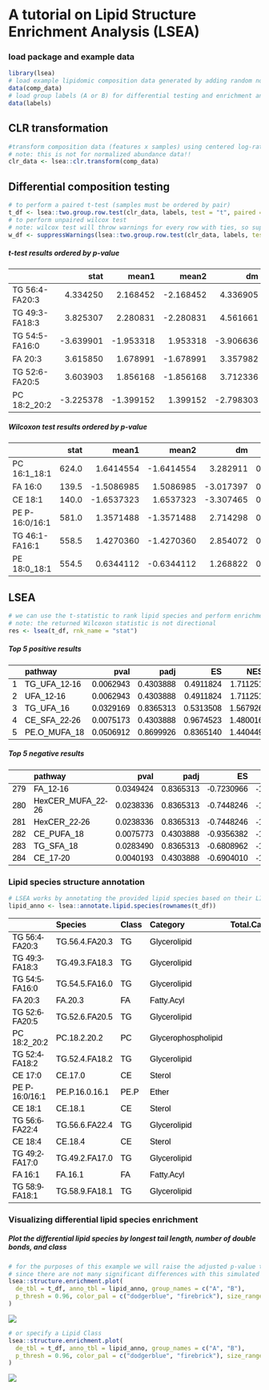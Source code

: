 A tutorial on Lipid Structure Enrichment Analysis (LSEA)
================

### load package and example data

``` r
library(lsea)
# load example lipidomic composition data generated by adding random noise to real data
data(comp_data)
# load group labels (A or B) for differential testing and enrichment analysis
data(labels)
```

## CLR transformation

``` r
#transform composition data (features x samples) using centered log-ratio transformation
# note: this is not for normalized abundance data!!
clr_data <- lsea::clr.transform(comp_data)
```

## Differential composition testing

``` r
# to perform a paired t-test (samples must be ordered by pair)
t_df <- lsea::two.group.row.test(clr_data, labels, test = "t", paired = TRUE)
# to perform unpaired wilcox test
# note: wilcox test will throw warnings for every row with ties, so suppress those warnings
w_df <- suppressWarnings(lsea::two.group.row.test(clr_data, labels, test = "w", paired = FALSE))
```

##### t-test results ordered by p-value

|                |      stat |     mean1 |     mean2 |        dm |    pvalue |      padj |
|:---------------|----------:|----------:|----------:|----------:|----------:|----------:|
| TG 56:4-FA20:3 |  4.334250 |  2.168452 | -2.168452 |  4.336905 | 0.0001947 | 0.1738581 |
| TG 49:3-FA18:3 |  3.825307 |  2.280831 | -2.280831 |  4.561661 | 0.0007361 | 0.2324484 |
| TG 54:5-FA16:0 | -3.639901 | -1.953318 |  1.953318 | -3.906636 | 0.0011869 | 0.2324484 |
| FA 20:3        |  3.615850 |  1.678991 | -1.678991 |  3.357982 | 0.0012623 | 0.2324484 |
| TG 52:6-FA20:5 |  3.603903 |  1.856168 | -1.856168 |  3.712336 | 0.0013015 | 0.2324484 |
| PC 18:2_20:2   | -3.225378 | -1.399152 |  1.399152 | -2.798303 | 0.0033828 | 0.5034804 |

##### Wilcoxon test results ordered by p-value

|                |  stat |      mean1 |      mean2 |        dm |    pvalue |      padj |
|:---------------|------:|-----------:|-----------:|----------:|----------:|----------:|
| PC 16:1_18:1   | 624.0 |  1.6414554 | -1.6414554 |  3.282911 | 0.0000062 | 0.0055207 |
| FA 16:0        | 139.5 | -1.5086985 |  1.5086985 | -3.017397 | 0.0000831 | 0.0266629 |
| CE 18:1        | 140.0 | -1.6537323 |  1.6537323 | -3.307465 | 0.0000896 | 0.0266629 |
| PE P-16:0/16:1 | 581.0 |  1.3571488 | -1.3571488 |  2.714298 | 0.0001750 | 0.0390769 |
| TG 46:1-FA16:1 | 558.5 |  1.4270360 | -1.4270360 |  2.854072 | 0.0007628 | 0.1362407 |
| PE 18:0_18:1   | 554.5 |  0.6344112 | -0.6344112 |  1.268822 | 0.0009795 | 0.1457757 |

## LSEA

``` r
# we can use the t-statistic to rank lipid species and perform enrichment analysis using the GSEA algorithm
# note: the returned Wilcoxon statistic is not directional
res <- lsea(t_df, rnk_name = "stat")
```

##### Top 5 positive results

<table class=" lightable-material lightable-striped" style="color: black; font-family: &quot;Source Sans Pro&quot;, helvetica, sans-serif; margin-left: auto; margin-right: auto;">
<thead>
<tr>
<th style="text-align:left;">
</th>
<th style="text-align:left;">
pathway
</th>
<th style="text-align:right;">
pval
</th>
<th style="text-align:right;">
padj
</th>
<th style="text-align:right;">
ES
</th>
<th style="text-align:right;">
NES
</th>
</tr>
</thead>
<tbody>
<tr>
<td style="text-align:left;">
1
</td>
<td style="text-align:left;">
TG_UFA_12-16
</td>
<td style="text-align:right;">
0.0062943
</td>
<td style="text-align:right;">
0.4303888
</td>
<td style="text-align:right;">
0.4911824
</td>
<td style="text-align:right;">
1.711251
</td>
</tr>
<tr>
<td style="text-align:left;">
2
</td>
<td style="text-align:left;">
UFA_12-16
</td>
<td style="text-align:right;">
0.0062943
</td>
<td style="text-align:right;">
0.4303888
</td>
<td style="text-align:right;">
0.4911824
</td>
<td style="text-align:right;">
1.711251
</td>
</tr>
<tr>
<td style="text-align:left;">
3
</td>
<td style="text-align:left;">
TG_UFA_16
</td>
<td style="text-align:right;">
0.0329169
</td>
<td style="text-align:right;">
0.8365313
</td>
<td style="text-align:right;">
0.5313508
</td>
<td style="text-align:right;">
1.567926
</td>
</tr>
<tr>
<td style="text-align:left;">
4
</td>
<td style="text-align:left;">
CE_SFA_22-26
</td>
<td style="text-align:right;">
0.0075173
</td>
<td style="text-align:right;">
0.4303888
</td>
<td style="text-align:right;">
0.9674523
</td>
<td style="text-align:right;">
1.480016
</td>
</tr>
<tr>
<td style="text-align:left;">
5
</td>
<td style="text-align:left;">
PE.O_MUFA_18
</td>
<td style="text-align:right;">
0.0506912
</td>
<td style="text-align:right;">
0.8699926
</td>
<td style="text-align:right;">
0.8365140
</td>
<td style="text-align:right;">
1.440449
</td>
</tr>
</tbody>
</table>

##### Top 5 negative results

<table class=" lightable-material lightable-striped" style="color: black; font-family: &quot;Source Sans Pro&quot;, helvetica, sans-serif; margin-left: auto; margin-right: auto;">
<thead>
<tr>
<th style="text-align:left;">
</th>
<th style="text-align:left;">
pathway
</th>
<th style="text-align:right;">
pval
</th>
<th style="text-align:right;">
padj
</th>
<th style="text-align:right;">
ES
</th>
<th style="text-align:right;">
NES
</th>
</tr>
</thead>
<tbody>
<tr>
<td style="text-align:left;">
279
</td>
<td style="text-align:left;">
FA_12-16
</td>
<td style="text-align:right;">
0.0349424
</td>
<td style="text-align:right;">
0.8365313
</td>
<td style="text-align:right;">
-0.7230966
</td>
<td style="text-align:right;">
-1.544329
</td>
</tr>
<tr>
<td style="text-align:left;">
280
</td>
<td style="text-align:left;">
HexCER_MUFA_22-26
</td>
<td style="text-align:right;">
0.0238336
</td>
<td style="text-align:right;">
0.8365313
</td>
<td style="text-align:right;">
-0.7448246
</td>
<td style="text-align:right;">
-1.590734
</td>
</tr>
<tr>
<td style="text-align:left;">
281
</td>
<td style="text-align:left;">
HexCER_22-26
</td>
<td style="text-align:right;">
0.0238336
</td>
<td style="text-align:right;">
0.8365313
</td>
<td style="text-align:right;">
-0.7448246
</td>
<td style="text-align:right;">
-1.590734
</td>
</tr>
<tr>
<td style="text-align:left;">
282
</td>
<td style="text-align:left;">
CE_PUFA_18
</td>
<td style="text-align:right;">
0.0075773
</td>
<td style="text-align:right;">
0.4303888
</td>
<td style="text-align:right;">
-0.9356382
</td>
<td style="text-align:right;">
-1.608159
</td>
</tr>
<tr>
<td style="text-align:left;">
283
</td>
<td style="text-align:left;">
TG_SFA_18
</td>
<td style="text-align:right;">
0.0283490
</td>
<td style="text-align:right;">
0.8365313
</td>
<td style="text-align:right;">
-0.6808962
</td>
<td style="text-align:right;">
-1.610665
</td>
</tr>
<tr>
<td style="text-align:left;">
284
</td>
<td style="text-align:left;">
CE_17-20
</td>
<td style="text-align:right;">
0.0040193
</td>
<td style="text-align:right;">
0.4303888
</td>
<td style="text-align:right;">
-0.6904010
</td>
<td style="text-align:right;">
-1.847602
</td>
</tr>
</tbody>
</table>

### Lipid species structure annotation

``` r
# LSEA works by annotating the provided lipid species based on their LIPIDMAPS-style name
lipid_anno <- lsea::annotate.lipid.species(rownames(t_df))
```

<table class=" lightable-material lightable-striped" style="color: black; font-family: &quot;Source Sans Pro&quot;, helvetica, sans-serif; margin-left: auto; margin-right: auto;">
<thead>
<tr>
<th style="text-align:left;">
</th>
<th style="text-align:left;">
Species
</th>
<th style="text-align:left;">
Class
</th>
<th style="text-align:left;">
Category
</th>
<th style="text-align:right;">
Total.Carbons
</th>
<th style="text-align:right;">
Longest.Tail
</th>
<th style="text-align:right;">
Total.DBs
</th>
<th style="text-align:left;">
Saturation
</th>
<th style="text-align:left;">
Chain
</th>
</tr>
</thead>
<tbody>
<tr>
<td style="text-align:left;">
TG 56:4-FA20:3
</td>
<td style="text-align:left;">
TG.56.4.FA20.3
</td>
<td style="text-align:left;">
TG
</td>
<td style="text-align:left;">
Glycerolipid
</td>
<td style="text-align:right;">
56
</td>
<td style="text-align:right;">
20
</td>
<td style="text-align:right;">
4
</td>
<td style="text-align:left;">
PUFA
</td>
<td style="text-align:left;">
LCFA
</td>
</tr>
<tr>
<td style="text-align:left;">
TG 49:3-FA18:3
</td>
<td style="text-align:left;">
TG.49.3.FA18.3
</td>
<td style="text-align:left;">
TG
</td>
<td style="text-align:left;">
Glycerolipid
</td>
<td style="text-align:right;">
49
</td>
<td style="text-align:right;">
18
</td>
<td style="text-align:right;">
3
</td>
<td style="text-align:left;">
PUFA
</td>
<td style="text-align:left;">
LCFA
</td>
</tr>
<tr>
<td style="text-align:left;">
TG 54:5-FA16:0
</td>
<td style="text-align:left;">
TG.54.5.FA16.0
</td>
<td style="text-align:left;">
TG
</td>
<td style="text-align:left;">
Glycerolipid
</td>
<td style="text-align:right;">
54
</td>
<td style="text-align:right;">
16
</td>
<td style="text-align:right;">
5
</td>
<td style="text-align:left;">
PUFA
</td>
<td style="text-align:left;">
LCFA
</td>
</tr>
<tr>
<td style="text-align:left;">
FA 20:3
</td>
<td style="text-align:left;">
FA.20.3
</td>
<td style="text-align:left;">
FA
</td>
<td style="text-align:left;">
Fatty.Acyl
</td>
<td style="text-align:right;">
20
</td>
<td style="text-align:right;">
20
</td>
<td style="text-align:right;">
3
</td>
<td style="text-align:left;">
PUFA
</td>
<td style="text-align:left;">
LCFA
</td>
</tr>
<tr>
<td style="text-align:left;">
TG 52:6-FA20:5
</td>
<td style="text-align:left;">
TG.52.6.FA20.5
</td>
<td style="text-align:left;">
TG
</td>
<td style="text-align:left;">
Glycerolipid
</td>
<td style="text-align:right;">
52
</td>
<td style="text-align:right;">
20
</td>
<td style="text-align:right;">
6
</td>
<td style="text-align:left;">
PUFA
</td>
<td style="text-align:left;">
LCFA
</td>
</tr>
<tr>
<td style="text-align:left;">
PC 18:2_20:2
</td>
<td style="text-align:left;">
PC.18.2.20.2
</td>
<td style="text-align:left;">
PC
</td>
<td style="text-align:left;">
Glycerophospholipid
</td>
<td style="text-align:right;">
38
</td>
<td style="text-align:right;">
20
</td>
<td style="text-align:right;">
4
</td>
<td style="text-align:left;">
PUFA
</td>
<td style="text-align:left;">
LCFA
</td>
</tr>
<tr>
<td style="text-align:left;">
TG 52:4-FA18:2
</td>
<td style="text-align:left;">
TG.52.4.FA18.2
</td>
<td style="text-align:left;">
TG
</td>
<td style="text-align:left;">
Glycerolipid
</td>
<td style="text-align:right;">
52
</td>
<td style="text-align:right;">
18
</td>
<td style="text-align:right;">
4
</td>
<td style="text-align:left;">
PUFA
</td>
<td style="text-align:left;">
LCFA
</td>
</tr>
<tr>
<td style="text-align:left;">
CE 17:0
</td>
<td style="text-align:left;">
CE.17.0
</td>
<td style="text-align:left;">
CE
</td>
<td style="text-align:left;">
Sterol
</td>
<td style="text-align:right;">
17
</td>
<td style="text-align:right;">
17
</td>
<td style="text-align:right;">
0
</td>
<td style="text-align:left;">
SFA
</td>
<td style="text-align:left;">
LCFA
</td>
</tr>
<tr>
<td style="text-align:left;">
PE P-16:0/16:1
</td>
<td style="text-align:left;">
PE.P.16.0.16.1
</td>
<td style="text-align:left;">
PE.P
</td>
<td style="text-align:left;">
Ether
</td>
<td style="text-align:right;">
32
</td>
<td style="text-align:right;">
16
</td>
<td style="text-align:right;">
1
</td>
<td style="text-align:left;">
MUFA
</td>
<td style="text-align:left;">
LCFA
</td>
</tr>
<tr>
<td style="text-align:left;">
CE 18:1
</td>
<td style="text-align:left;">
CE.18.1
</td>
<td style="text-align:left;">
CE
</td>
<td style="text-align:left;">
Sterol
</td>
<td style="text-align:right;">
18
</td>
<td style="text-align:right;">
18
</td>
<td style="text-align:right;">
1
</td>
<td style="text-align:left;">
MUFA
</td>
<td style="text-align:left;">
LCFA
</td>
</tr>
<tr>
<td style="text-align:left;">
TG 56:6-FA22:4
</td>
<td style="text-align:left;">
TG.56.6.FA22.4
</td>
<td style="text-align:left;">
TG
</td>
<td style="text-align:left;">
Glycerolipid
</td>
<td style="text-align:right;">
56
</td>
<td style="text-align:right;">
22
</td>
<td style="text-align:right;">
6
</td>
<td style="text-align:left;">
PUFA
</td>
<td style="text-align:left;">
VLCFA
</td>
</tr>
<tr>
<td style="text-align:left;">
CE 18:4
</td>
<td style="text-align:left;">
CE.18.4
</td>
<td style="text-align:left;">
CE
</td>
<td style="text-align:left;">
Sterol
</td>
<td style="text-align:right;">
18
</td>
<td style="text-align:right;">
18
</td>
<td style="text-align:right;">
4
</td>
<td style="text-align:left;">
PUFA
</td>
<td style="text-align:left;">
LCFA
</td>
</tr>
<tr>
<td style="text-align:left;">
TG 49:2-FA17:0
</td>
<td style="text-align:left;">
TG.49.2.FA17.0
</td>
<td style="text-align:left;">
TG
</td>
<td style="text-align:left;">
Glycerolipid
</td>
<td style="text-align:right;">
49
</td>
<td style="text-align:right;">
17
</td>
<td style="text-align:right;">
2
</td>
<td style="text-align:left;">
UFA
</td>
<td style="text-align:left;">
LCFA
</td>
</tr>
<tr>
<td style="text-align:left;">
FA 16:1
</td>
<td style="text-align:left;">
FA.16.1
</td>
<td style="text-align:left;">
FA
</td>
<td style="text-align:left;">
Fatty.Acyl
</td>
<td style="text-align:right;">
16
</td>
<td style="text-align:right;">
16
</td>
<td style="text-align:right;">
1
</td>
<td style="text-align:left;">
MUFA
</td>
<td style="text-align:left;">
LCFA
</td>
</tr>
<tr>
<td style="text-align:left;">
TG 58:9-FA18:1
</td>
<td style="text-align:left;">
TG.58.9.FA18.1
</td>
<td style="text-align:left;">
TG
</td>
<td style="text-align:left;">
Glycerolipid
</td>
<td style="text-align:right;">
58
</td>
<td style="text-align:right;">
18
</td>
<td style="text-align:right;">
9
</td>
<td style="text-align:left;">
PUFA
</td>
<td style="text-align:left;">
LCFA
</td>
</tr>
</tbody>
</table>

### Visualizing differential lipid species enrichment

##### Plot the differential lipid species by longest tail length, number of double bonds, and class

``` r
# for the purposes of this example we will raise the adjusted p-value threshold
# since there are not many significant differences with this simulated data
lsea::structure.enrichment.plot(
  de_tbl = t_df, anno_tbl = lipid_anno, group_names = c("A", "B"),
  p_thresh = 0.96, color_pal = c("dodgerblue", "firebrick"), size_range = c(0.25, 2.5),
)
```

![](index_files/figure-gfm/unnamed-chunk-12-1.png)<!-- -->

``` r
# or specify a Lipid Class
lsea::structure.enrichment.plot(
  de_tbl = t_df, anno_tbl = lipid_anno, group_names = c("A", "B"),
  p_thresh = 0.96, color_pal = c("dodgerblue", "firebrick"), size_range = c(0.25, 2.5), class = "TG"
)
```

![](index_files/figure-gfm/unnamed-chunk-13-1.png)<!-- -->
